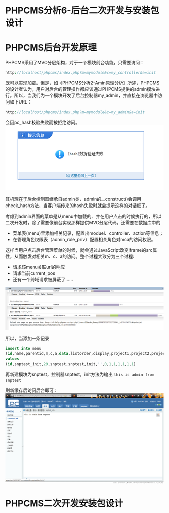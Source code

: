 # PHPCMS分析6-后台二次开发与安装包设计

# PHPCMS后台开发原理

PHPCMS采用了MVC分层架构，对于一个模块前台功能，只需要访问：
```PHP
http://localhost/phpcms/index.php?m=mymodule&c=my_controller&a=init
```
既可以实现加载。但是，如《PHPCMS分析2-Amin原理分析》所述，PHPCMS的设计者认为，用户对后台的管理操作都应该通过PHPCMS提供的admin模块进行。所以，当我们为一个模块开发了后台控制器my_admin，并直接在浏览器中访问如下URL：
```PHP
http://localhost/phpcms/index.php?m=mymodule&c=my_admin&a=init
```
会因pc_hash校验失败而被拒绝访问。
![pc_hash_failed](https://github.com/newbienewbie/notes/raw/master/programmingLanguage/PHP/PHPCMS/img/pc_hash_failed.png)

其机理在于后台控制器继承自admin类，admin的__construct()会调用check_hash方法，当客户端传来的hash失败时就会提示这样的对话框了。

考虑到admin界面的菜单是从menu中加载的、并在用户点击的时候执行的，所以二次开发时，除了需要像前台实现那样提供MVC分层代码，还需要在数据库中的

* 菜单表(menu)里添加相关记录，配置出moduel、controller、action等信息；
* 在管理角色权限表（admin_role_priv）配置相关角色对mca的访问权限。

这样当用户点击后台管理菜单的时候，就会通过JavaScript改变iframe的src属性，从而触发对相关m、c、a的访问。整个过程大致分为三个过程:

* 请求该menu关联url的响应
* 请求当前current_pos
* 还有一个跨域请求被屏蔽了……

![menu_clicked](https://github.com/newbienewbie/notes/raw/master/programmingLanguage/PHP/PHPCMS/img/menu_clicked.png)

所以，当添加一条记录

```SQL
insert into menu 
(id,name,parentid,m,c,a,data,listorder,display,project1,project2,project3,project4,project5)
values
(id,snptest_init,29,snptest,snptest,init,'',0,1,1,1,1,1,1)
```

再新建模块为snptest，控制器snptest，init方法为输出 ``this is admin from snptest``

刷新缓存后访问后台即可：
![admin_dev_demo](https://github.com/newbienewbie/notes/raw/master/programmingLanguage/PHP/PHPCMS/img/admin_dev_demo.png)


# PHPCMS二次开发安装包设计


